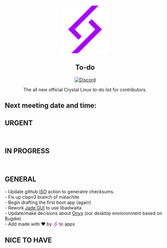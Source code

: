 <p align="center">
  <a href="https://git.tar.black/crystal/todo/">
    <img src="https://raw.githubusercontent.com/crystal-linux/branding/main/logos/crystal-logo-minimal.png" alt="Logo" width="150" height="150">
  </a>
</p>

<h2 align="center">To-do</h2>

<p align="center">
    <a href="https://discord.gg/yp4xpZeAgW"><img alt="Discord" src="https://img.shields.io/discord/825473796227858482?color=blue&label=Discord&logo=Discord&logoColor=white"?link=https://discord.gg/yp4xpZeAgW&link=https://discord.gg/yp4xpZeAgW> </a>
</p>



<p align="center"> 
The all new official Crystal Linux to-do list for contributors.
</p>

<h2> Next meeting date and time:<br>

<h2> URGENT</h2><br>

<h2> IN PROGRESS</h2><br>

<h2> GENERAL</h2>
- Update github <a href="https://github.com/crystal-linux/iso">ISO</a> action to generatre checksums.<br>
- Fix up clapv3 branch of malachite<br>
- Begin drafting the first boot app (again)<br>
- Rework <a href="https://github.com/crystal-linux/jade_gui">Jade GUI</a> to use libadwaita<br>
- Update/make decisions about <a href="https://github.com/crystal-linux/onyx">Onyx</a> (our desktop envioronment based on Bugdie)<br>
- Add made with ❤️ by <img alt="crystal logo" href="https://github.com/crystal-linux" src="https://github.com/crystal-linux/branding/blob/main/logos/crystal-minimal-micro.png?raw=true" style="vertical-align:middle" width="15" height="15"> to apps<br>

<h2> NICE TO HAVE</h2><br>

